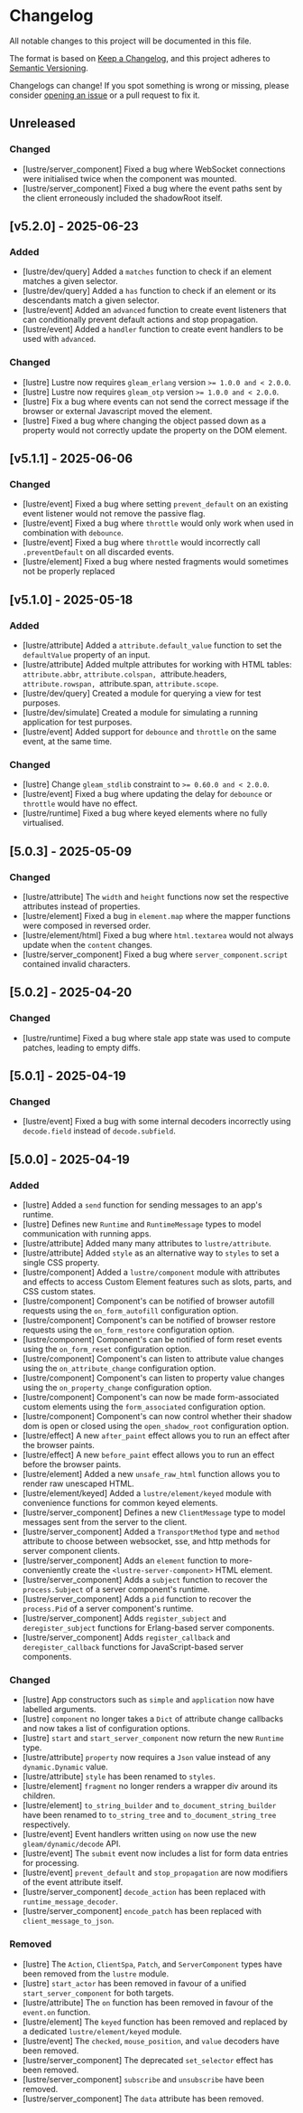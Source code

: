 # Changelog

All notable changes to this project will be documented in this file.

The format is based on [Keep a Changelog](https://keepachangelog.com/en/1.1.0/),
and this project adheres to [Semantic Versioning](https://semver.org/spec/v2.0.0.html).

Changelogs can change! If you spot something is wrong or missing, please consider
[opening an issue](https://github.com/lustre-labs/lustre/issues/new) or a pull
request to fix it.

## Unreleased

### Changed

- [lustre/server_component] Fixed a bug where WebSocket connections were initialised twice when the component was mounted.
- [lustre/server_component] Fixed a bug where the event paths sent by the client erroneously included the shadowRoot itself.

## [v5.2.0] - 2025-06-23

### Added

- [lustre/dev/query] Added a `matches` function to check if an element matches a given selector.
- [lustre/dev/query] Added a `has` function to check if an element or its descendants match a given selector.
- [lustre/event] Added an `advanced` function to create event listeners that can conditionally prevent default actions and stop propagation.
- [lustre/event] Added a `handler` function to create event handlers to be used with `advanced`.

### Changed

- [lustre] Lustre now requires `gleam_erlang` version `>= 1.0.0 and < 2.0.0`.
- [lustre] Lustre now requires `gleam_otp` version `>= 1.0.0 and < 2.0.0`.
- [lustre] Fix a bug where events can not send the correct message if the browser or external Javascript moved the element.
- [lustre] Fixed a bug where changing the object passed down as a property would not correctly update the property on the DOM element.

## [v5.1.1] - 2025-06-06

### Changed

- [lustre/event] Fixed a bug where setting `prevent_default` on an existing event listener would not remove the passive flag.
- [lustre/event] Fixed a bug where `throttle` would only work when used in combination with `debounce`.
- [lustre/event] Fixed a bug where `throttle` would incorrectly call `.preventDefault` on all discarded events.
- [lustre/element] Fixed a bug where nested fragments would sometimes not be properly replaced

## [v5.1.0] - 2025-05-18

### Added

- [lustre/attribute] Added a `attribute.default_value` function to set the `defaultValue` property of an input.
- [lustre/attribute] Added multple attributes for working with HTML tables: `attribute.abbr`, `attribute.colspan, `attribute.headers, `attribute.rowspan, `attribute.span, `attribute.scope`.
- [lustre/dev/query] Created a module for querying a view for test purposes.
- [lustre/dev/simulate] Created a module for simulating a running application for test purposes.
- [lustre/event] Added support for `debounce` and `throttle` on the same event, at the same time.

### Changed

- [lustre] Change `gleam_stdlib` constraint to `>= 0.60.0 and < 2.0.0`.
- [lustre/event] Fixed a bug where updating the delay for `debounce` or `throttle` would have no effect.
- [lustre/runtime] Fixed a bug where keyed elements where no fully virtualised.

## [5.0.3] - 2025-05-09

### Changed

- [lustre/attribute] The `width` and `height` functions now set the respective attributes instead of properties.
- [lustre/element] Fixed a bug in `element.map` where the mapper functions were composed in reversed order.
- [lustre/element/html] Fixed a bug where `html.textarea` would not always update when the `content` changes.
- [lustre/server_component] Fixed a bug where `server_component.script` contained invalid characters.

## [5.0.2] - 2025-04-20

### Changed

- [lustre/runtime] Fixed a bug where stale app state was used to compute patches, leading to empty diffs.

## [5.0.1] - 2025-04-19

### Changed

- [lustre/event] Fixed a bug with some internal decoders incorrectly using `decode.field` instead of `decode.subfield`.

## [5.0.0] - 2025-04-19

### Added

- [lustre] Added a `send` function for sending messages to an app's runtime.
- [lustre] Defines new `Runtime` and `RuntimeMessage` types to model communication with running apps.
- [lustre/attribute] Added many many attributes to `lustre/attribute`.
- [lustre/attribute] Added `style` as an alternative way to `styles` to set a single CSS property.
- [lustre/component] Added a `lustre/component` module with attributes and effects to access Custom Element features such as slots, parts, and CSS custom states.
- [lustre/component] Component's can be notified of browser autofill requests using the `on_form_autofill` configuration option.
- [lustre/component] Component's can be notified of browser restore requests using the `on_form_restore` configuration option.
- [lustre/component] Component's can be notified of form reset events using the `on_form_reset` configuration option.
- [lustre/component] Component's can listen to attribute value changes using the `on_attribute_change` configuration option.
- [lustre/component] Component's can listen to property value changes using the `on_property_change` configuration option.
- [lustre/component] Component's can now be made form-associated custom elements using the `form_associated` configuration option.
- [lustre/component] Component's can now control whether their shadow dom is open or closed using the `open_shadow_root` configuration option.
- [lustre/effect] A new `after_paint` effect allows you to run an effect after the browser paints.
- [lustre/effect] A new `before_paint` effect allows you to run an effect before the browser paints.
- [lustre/element] Added a new `unsafe_raw_html` function allows you to render raw unescaped HTML.
- [lustre/element/keyed] Added a `lustre/element/keyed` module with convenience functions for common keyed elements.
- [lustre/server_component] Defines a new `ClientMessage` type to model messages sent from the server to the client.
- [lustre/server_component] Added a `TransportMethod` type and `method` attribute to choose between websocket, sse, and http methods for server component clients.
- [lustre/server_component] Adds an `element` function to more-conveniently create the `<lustre-server-component>` HTML element.
- [lustre/server_component] Adds a `subject` function to recover the `process.Subject` of a server component's runtime.
- [lustre/server_component] Adds a `pid` function to recover the `process.Pid` of a server component's runtime.
- [lustre/server_component] Adds `register_subject` and `deregister_subject` functions for Erlang-based server components.
- [lustre/server_component] Adds `register_callback` and `deregister_callback` functions for JavaScript-based server components.

### Changed

- [lustre] App constructors such as `simple` and `application` now have labelled arguments.
- [lustre] `component` no longer takes a `Dict` of attribute change callbacks and now takes a list of configuration options.
- [lustre] `start` and `start_server_component` now return the new `Runtime` type.
- [lustre/attribute] `property` now requires a `Json` value instead of any `dynamic.Dynamic` value.
- [lustre/attribute] `style` has been renamed to `styles`.
- [lustre/element] `fragment` no longer renders a wrapper div around its children.
- [lustre/element] `to_string_builder` and `to_document_string_builder` have been renamed to `to_string_tree` and `to_document_string_tree` respectively.
- [lustre/event] Event handlers written using `on` now use the new `gleam/dynamic/decode` API.
- [lustre/event] The `submit` event now includes a list for form data entries for processing.
- [lustre/event] `prevent_default` and `stop_propagation` are now modifiers of the event attribute itself.
- [lustre/server_component] `decode_action` has been replaced with `runtime_message_decoder`.
- [lustre/server_component] `encode_patch` has been replaced with `client_message_to_json`.

### Removed

- [lustre] The `Action`, `ClientSpa`, `Patch`, and `ServerComponent` types have been removed from the `lustre` module.
- [lustre] `start_actor` has been removed in favour of a unified `start_server_component` for both targets.
- [lustre/attribute] The `on` function has been removed in favour of the `event.on` function.
- [lustre/element] The `keyed` function has been removed and replaced by a dedicated `lustre/element/keyed` module.
- [lustre/event] The `checked`, `mouse_position`, and `value` decoders have been removed.
- [lustre/server_component] The deprecated `set_selector` effect has been removed.
- [lustre/server_component] `subscribe` and `unsubscribe` have been removed.
- [lustre/server_component] The `data` attribute has been removed.
